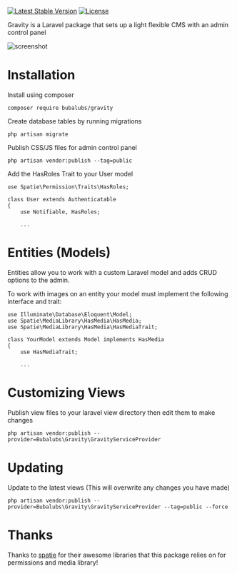 [![Latest Stable Version](https://poser.pugx.org/bubalubs/gravity/v/stable)](https://packagist.org/packages/bubalubs/gravity)
[![License](https://poser.pugx.org/bubalubs/gravity/license)](https://packagist.org/packages/bubalubs/gravity)

Gravity is a Laravel package that sets up a light flexible CMS with an admin control panel

![screenshot](/screenshot.png)

# Installation

Install using composer

`composer require bubalubs/gravity`

Create database tables by running migrations

`php artisan migrate`

Publish CSS/JS files for admin control panel

`php artisan vendor:publish --tag=public`

Add the HasRoles Trait to your User model

```
use Spatie\Permission\Traits\HasRoles;

class User extends Authenticatable
{
    use Notifiable, HasRoles;

    ...
```

# Entities (Models)

Entities allow you to work with a custom Laravel model and adds CRUD options to the admin.

To work with images on an entity your model must implement the following interface and trait:

```
use Illuminate\Database\Eloquent\Model;
use Spatie\MediaLibrary\HasMedia\HasMedia;
use Spatie\MediaLibrary\HasMedia\HasMediaTrait;

class YourModel extends Model implements HasMedia
{
    use HasMediaTrait;
    
    ...
```

# Customizing Views

Publish view files to your laravel view directory then edit them to make changes

`php artisan vendor:publish --provider=Bubalubs\Gravity\GravityServiceProvider`

# Updating

Update to the latest views (This will overwrite any changes you have made)

`php artisan vendor:publish --provider=Bubalubs\Gravity\GravityServiceProvider --tag=public --force`

# Thanks

Thanks to [spatie](https://spatie.be/open-source) for their awesome libraries that this package relies on for permissions and media library!